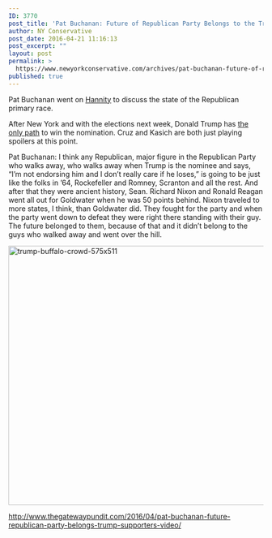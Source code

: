 ```yaml
---
ID: 3770
post_title: 'Pat Buchanan: Future of Republican Party Belongs to the Trump Supporters #TeamTrump #Trump2016'
author: NY Conservative
post_date: 2016-04-21 11:16:13
post_excerpt: ""
layout: post
permalink: >
  https://www.newyorkconservative.com/archives/pat-buchanan-future-of-republican-party-belongs-to-the-trump-supporters-teamtrump-trump2016/
published: true
---
```

Pat Buchanan went on <a href="http://www.foxnews.com/on-air/hannity/">Hannity</a> to discuss the state of the Republican primary race.

After New York and with the elections next week, Donald Trump has <a href="http://www.thegatewaypundit.com/2016/04/sean-hannity-strikes-back-airs-video-cruz-telling-kasich-quit-playing-spoiler/">the only path</a> to win the nomination. Cruz and Kasich are both just playing spoilers at this point.

Pat Buchanan: I think any Republican, major figure in the Republican Party who walks away, who walks away when Trump is the nominee and says, “I’m not endorsing him and I don’t really care if he loses,” is going to be just like the folks in ’64, Rockefeller and Romney, Scranton and all the rest. And after that they were ancient history, Sean. Richard Nixon and Ronald Reagan went all out for Goldwater when he was 50 points behind. Nixon traveled to more states, I think, than Goldwater did. They fought for the party and when the party went down to defeat they were right there standing with their guy. The future belonged to them, because of that and it didn’t belong to the guys who walked away and went over the hill.

<a href="https://s3.amazonaws.com/newyorkconservative/wp-content/uploads/2016/04/21111946/trump-buffalo-crowd-575x511.jpg" rel="attachment wp-att-3776"><img class="alignnone size-full wp-image-3776" src="https://s3.amazonaws.com/newyorkconservative/wp-content/uploads/2016/04/21111946/trump-buffalo-crowd-575x511.jpg" alt="trump-buffalo-crowd-575x511" width="575" height="511" /></a>

<a href="http://www.thegatewaypundit.com/2016/04/pat-buchanan-future-republican-party-belongs-trump-supporters-video/">http://www.thegatewaypundit.com/2016/04/pat-buchanan-future-republican-party-belongs-trump-supporters-video/</a>